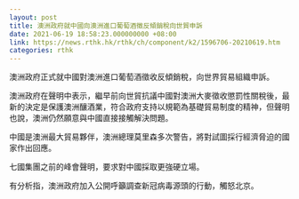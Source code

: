 ```yaml
---
layout: post
title: 澳洲政府就中國向澳洲進口葡萄酒徵反傾銷稅向世貿申訴
date: 2021-06-19 18:58:23.000000000 +08:00
link: https://news.rthk.hk/rthk/ch/component/k2/1596706-20210619.htm
categories: rthk
---
```


澳洲政府正式就中國對澳洲進口葡萄酒徵收反傾銷稅，向世界貿易組織申訴。

澳洲政府在聲明中表示，繼早前向世貿抗議中國對澳洲大麥徵收懲罰性關稅後，最新的決定是保護澳洲釀酒業，符合政府支持以規範為基礎貿易制度的精神，但聲明也說，澳洲仍然願意與中國直接接觸解決問題。

中國是澳洲最大貿易夥伴，澳洲總理莫里森多次警告，將對試圖採行經濟脅迫的國家作出回應。

七國集團之前的峰會聲明，要求對中國採取更強硬立場。

有分析指，澳洲政府加入公開呼籲調查新冠病毒源頭的行動，觸怒北京。
